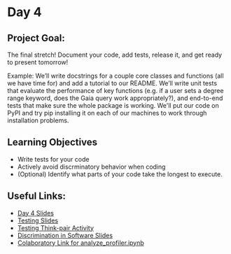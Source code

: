 

# Day 4

## Project Goal:

The final stretch! Document your code, add tests, release it, and get ready to present tomorrow!

Example: We’ll write docstrings for a couple core classes and functions (all we have time for) and add a tutorial to our README. We’ll write unit tests that evaluate the performance of key functions (e.g. if a user sets a degree range keyword, does the Gaia query work appropriately?), and end-to-end tests that make sure the whole package is working. We'll put our code on PyPI and try pip installing it on each of our machines to work through installation problems.

## Learning Objectives

  * Write tests for your code
  * Actively avoid discrminatory behavior when coding
  * (Optional) Identify what parts of your code take the longest to execute. 

## Useful Links:

  * [Day 4 Slides](https://docs.google.com/presentation/d/14FENM35RB9L6Yt5PLy7BVDxIlJNL6n_kQLHZMXPS4V4/edit?usp=sharing)
  * [Testing Slides](https://docs.google.com/presentation/d/1mObfDklqtAzIg42HmkfG_DvEYoZ5qH4L32o9BYBbWs0/edit?usp=sharing)
  * [Testing Think-pair Activity](https://colab.research.google.com/drive/1y_Zq81xzOJu3Zz7Kvv_S_4mUScX_yg7w?usp=sharing)
  * [Discrimination in Software Slides](https://docs.google.com/presentation/d/13XPCUQga8WzHKTw9BIxPa4DBMFk-QbSDpr9MXjmztuc/edit?usp=sharing)
  * [Colaboratory Link for analyze_profiler.ipynb](https://colab.research.google.com/github/semaphoreP/codeastro/blob/main/Day4/analyze_profiler.ipynb)
